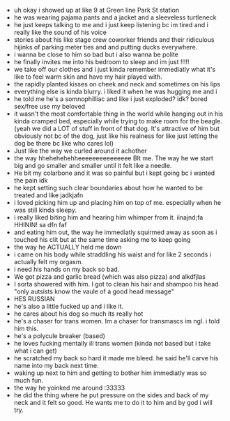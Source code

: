 - uh okay i showed up at like 9 at Green line Park St station
- he was wearing pajama pants and a jacket and a sleeveless turtleneck
- he just keeps talking to me and i just keep listening bc im tired and i really like the sound of his voice
- stories about his like stage crew coworker friends and their ridiculous hijinks of parking meter ties and and putting ducks everywhere.
- i wanna be close to him so bad but i also wanna be polite
- he finally invites me into his bedroom to sleep and im just !!!!!
- we take off our clothes and i just kinda remember immediatly what it's like to feel warm skin and have my hair played with.
- the rapidly planted kisses on cheek and neck and sometimes on his lips
- everything else is kinda blurry. i liked it when he was hugging me and i
- he told me he's a somnophilliac and like i just exploded? idk? bored sex/free use my beloved
- it wasn't the most comfortable thing in the world while hanging out in his kinda cramped bed, especially while trying to make room for the beagle. (yeah we did a LOT of stuff in front of that dog. It's attractive of him but obviously not bc of the dog, just like his realness for like just letting the dog be there bc like who cares lol)
- Just like the way we curled around it achother
- the way hhehehehehheeeeeeeeeeeeeee BIt me. The way he we start big and go smaller and smaller until it felt like a needle.
- He bit my colarbone and it was so painful but i kept going bc i wanted the pain idk
- he kept setting such clear boundaries about how he wanted to be treated and like jadkjafn
- i loved picking him up and placing him on top of me. especially when he was still kinda sleepy.
- i really liked biting him and hearing him whimper from it. iinajnd;fa HHININ! sa dfn faf
- and eating him out, the way he immediatly squirmed away as soon as i touched his clit but at the same time asking me to keep going
- the way he ACTUALLY held me down
- i came on his body while straddling his waist and for like 2 seconds i actually felt my orgasm.
- i need his hands on my back so bad.
- We got pizza and garlic bread (which was also pizza) and alkdfjlas
- I sorta showered with him. I got to clean his hair and shampoo his head "only autsists know the vaule of a good head message"
- HES RUSSIAN
- he's also a little fucked up and i like it.
- he cares about his dog so much its really hot
- he's a chaser for trans women. Im a chaser for transmascs im ngl. i told him this.
- he's a polycule breaker (based)
- he loves fucking mentally ill trans women (kinda not based but i take what i can get)
- he scratched my back so hard it made me bleed. he said he'll carve his name into my back next time.
- waking up next to him and getting to bother him immediatly was so much fun.
- the way he yoinked me around :33333
- he did the thing where he put pressure on the sides and back of my neck and it felt so good. He wants me to do it to him and by god i will try.